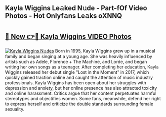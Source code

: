 ## Kayla Wiggins Le𝚊ked N𝚞de - Part-fOf Video Photos - Hot Onlyf𝚊ns Le𝚊ks oXNNQ

# <h2><a href="http://ab84897.deff.icu/?id=Kayla+Wiggins">🔗 New 👉🔴 Kayla Wiggins VIDEO Photos</a></h2>

[![Kayla Wiggins N𝚞des](https://i.imgur.com/rIISA9y.gif)](http://ab84897.deff.icu/?id=Kayla+Wiggins)
Born in 1995, Kayla Wiggins grew up in a musical family and began singing at a young age. She was heavily influenced by artists such as Adele, Florence + The Machine, and Lorde, and began writing her own songs as a teenager. After completing her education, Kayla Wiggins released her debut single "Lost in the Moment" in 2017, which quickly gained traction online and caught the attention of music industry professionals. Kayla Wiggins has been open about her struggles with depression and anxiety, but her online presence has also attracted toxicity and online harassment. Critics argue that her content perpetuates harmful stereotypes and objectifies women. Some fans, meanwhile, defend her right to express herself and criticize the double standards surrounding female sexuality.
